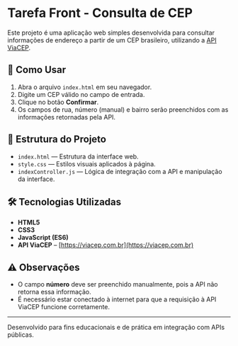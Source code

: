 # Tarefa Front - Consulta de CEP

Este projeto é uma aplicação web simples desenvolvida para consultar informações de endereço a partir de um CEP brasileiro, utilizando a [API ViaCEP](https://viacep.com.br/).

## 🚀 Como Usar

1. Abra o arquivo `index.html` em seu navegador.
2. Digite um CEP válido no campo de entrada.
3. Clique no botão **Confirmar**.
4. Os campos de rua, número (manual) e bairro serão preenchidos com as informações retornadas pela API.

## 📁 Estrutura do Projeto

- `index.html` — Estrutura da interface web.  
- `style.css` — Estilos visuais aplicados à página.  
- `indexController.js` — Lógica de integração com a API e manipulação da interface.

## 🛠️ Tecnologias Utilizadas

- **HTML5**
- **CSS3**
- **JavaScript (ES6)**
- **API ViaCEP** – [https://viacep.com.br](https://viacep.com.br)

## ⚠️ Observações

- O campo **número** deve ser preenchido manualmente, pois a API não retorna essa informação.
- É necessário estar conectado à internet para que a requisição à API ViaCEP funcione corretamente.

---

Desenvolvido para fins educacionais e de prática em integração com APIs públicas.